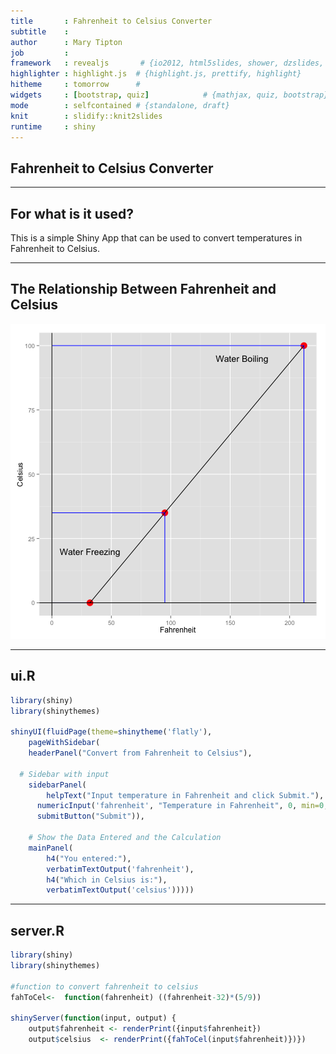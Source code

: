 ```yaml
---
title       : Fahrenheit to Celsius Converter
subtitle    : 
author      : Mary Tipton
job         : 
framework   : revealjs       # {io2012, html5slides, shower, dzslides, ...}
highlighter : highlight.js  # {highlight.js, prettify, highlight}
hitheme     : tomorrow      # 
widgets     : [bootstrap, quiz]            # {mathjax, quiz, bootstrap}
mode        : selfcontained # {standalone, draft}
knit        : slidify::knit2slides
runtime     : shiny
---
```


## Fahrenheit to Celsius Converter

---

## For what is it used?

This is a simple Shiny App that can be used to convert temperatures in Fahrenheit to Celsius.


---
## The Relationship Between Fahrenheit and Celsius
![plot of chunk unnamed-chunk-1](assets/fig/unnamed-chunk-1-1.png) 

---

## ui.R


```r
library(shiny)
library(shinythemes)

shinyUI(fluidPage(theme=shinytheme('flatly'),
    pageWithSidebar(
    headerPanel("Convert from Fahrenheit to Celsius"),

  # Sidebar with input  
    sidebarPanel(
        helpText("Input temperature in Fahrenheit and click Submit."),
      numericInput('fahrenheit', "Temperature in Fahrenheit", 0, min=0, step=1),
      submitButton("Submit")),

    # Show the Data Entered and the Calculation
    mainPanel(
        h4("You entered:"),
        verbatimTextOutput('fahrenheit'),
        h4("Which in Celsius is:"),
        verbatimTextOutput('celsius')))))
```

---

## server.R

```r
library(shiny)
library(shinythemes)

#function to convert fahrenheit to celsius
fahToCel<-  function(fahrenheit) ((fahrenheit-32)*(5/9))

shinyServer(function(input, output) {
    output$fahrenheit <- renderPrint({input$fahrenheit})
    output$celsius  <- renderPrint({fahToCel(input$fahrenheit)})})
```



